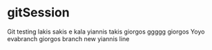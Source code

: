 # gitSession
Git testing
lakis sakis e kala
yiannis
takis
giorgos ggggg
giorgos
Yoyo 
evabranch 
giorgos branch
new yiannis line